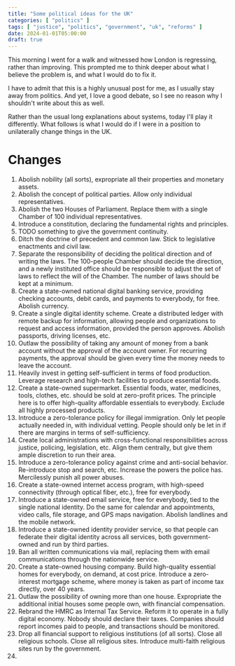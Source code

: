 ```yaml
---
title: "Some political ideas for the UK"
categories: [ "politics" ]
tags: [ "justice", "politics", "government", "uk", "reforms" ]
date: 2024-01-01T05:00:00
draft: true
---
```


This morning I went for a walk and witnessed how London is regressing, rather than improving. This prompted me to think deeper about what I believe the problem is, and what I would do to fix it.

I have to admit that this is a highly unusual post for me, as I usually stay away from politics. And yet, I love a good debate, so I see no reason why I shouldn't write about this as well.

Rather than the usual long explanations about systems, today I'll play it differently. What follows is what I would do if I were in a position to unilaterally change things in the UK.

# Changes

1. Abolish nobility (all sorts), expropriate all their properties and monetary assets.
2. Abolish the concept of political parties. Allow only individual representatives.
3. Abolish the two Houses of Parliament. Replace them with a single Chamber of 100 individual representatives.
4. Introduce a constitution, declaring the fundamental rights and principles.
5. TODO something to give the government continuity.
6. Ditch the doctrine of precedent and common law. Stick to legislative enactments and civil law.
7. Separate the responsibility of deciding the political direction and of writing the laws. The 100-people Chamber should decide the direction, and a newly instituted office should be responsible to adjust the set of laws to reflect the will of the Chamber. The number of laws should be kept at a minimum.
8. Create a state-owned national digital banking service, providing checking accounts, debit cards, and payments to everybody, for free. Abolish currency.
9. Create a single digital identity scheme. Create a distributed ledger with remote backup for information, allowing people and organizations to request and access information, provided the person approves. Abolish passports, driving licenses, etc.
10. Outlaw the possibility of taking any amount of money from a bank account without the approval of the account owner. For recurring payments, the approval should be given every time the money needs to leave the account.
11. Heavily invest in getting self-sufficient in terms of food production. Leverage research and high-tech facilities to produce essential foods.
12. Create a state-owned supermarket. Essential foods, water, medicines, tools, clothes, etc. should be sold at zero-profit prices. The principle here is to offer high-quality affordable essentials to everybody. Exclude all highly processed products.
13. Introduce a zero-tolerance policy for illegal immigration. Only let people actually needed in, with individual vetting. People should only be let in if there are margins in terms of self-sufficiency.
14. Create local administrations with cross-functional responsibilities across justice, policing, legislation, etc. Align them centrally, but give them ample discretion to run their area.
15. Introduce a zero-tolerance policy against crime and anti-social behavior. Re-introduce stop and search, etc. Increase the powers the police has. Mercilessly punish all power abuses.
16. Create a state-owned internet access program, with high-speed connectivity (through optical fiber, etc.), free for everybody.
17. Introduce a state-owned email service, free for everybody, tied to the single national identity. Do the same for calendar and appointments, video calls, file storage, and GPS maps navigation. Abolish landlines and the mobile network.
18. Introduce a state-owned identity provider service, so that people can federate their digital identity across all services, both government-owned and run by third parties.
19. Ban all written communications via mail, replacing them with email communications through the nationwide service.
20. Create a state-owned housing company. Build high-quality essential homes for everybody, on demand, at cost price. Introduce a zero-interest mortgage scheme, where money is taken as part of income tax directly, over 40 years.
21. Outlaw the possibility of owning more than one house. Expropriate the additional initial houses some people own, with financial compensation.
22. Rebrand the HMRC as Internal Tax Service. Reform it to operate in a fully digital economy. Nobody should declare their taxes. Companies should report incomes paid to people, and transactions should be monitored.
23. Drop all financial support to religious institutions (of all sorts). Close all religious schools. Close all religious sites. Introduce multi-faith religious sites run by the government.
24. 

[//]: # (TODO: change title with "manifesto" in it; group, sort, and categorize the points; maybe add a principles section)